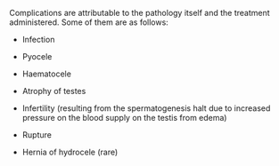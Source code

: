 Complications are attributable to the pathology itself and the treatment administered. Some of them are as follows:

- Infection

- Pyocele

- Haematocele

- Atrophy of testes

- Infertility (resulting from the spermatogenesis halt due to increased pressure on the blood supply on the testis from edema)

- Rupture

- Hernia of hydrocele (rare)